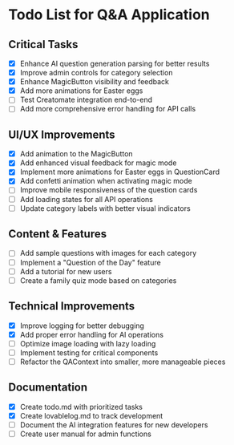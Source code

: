 
# Todo List for Q&A Application

## Critical Tasks
- [x] Enhance AI question generation parsing for better results
- [x] Improve admin controls for category selection
- [x] Enhance MagicButton visibility and feedback
- [x] Add more animations for Easter eggs
- [ ] Test Creatomate integration end-to-end
- [ ] Add more comprehensive error handling for API calls

## UI/UX Improvements
- [x] Add animation to the MagicButton
- [x] Add enhanced visual feedback for magic mode
- [x] Implement more animations for Easter eggs in QuestionCard
- [x] Add confetti animation when activating magic mode
- [ ] Improve mobile responsiveness of the question cards
- [ ] Add loading states for all API operations
- [ ] Update category labels with better visual indicators

## Content & Features
- [ ] Add sample questions with images for each category
- [ ] Implement a "Question of the Day" feature
- [ ] Add a tutorial for new users
- [ ] Create a family quiz mode based on categories

## Technical Improvements
- [x] Improve logging for better debugging
- [x] Add proper error handling for AI operations
- [ ] Optimize image loading with lazy loading
- [ ] Implement testing for critical components
- [ ] Refactor the QAContext into smaller, more manageable pieces

## Documentation
- [x] Create todo.md with prioritized tasks
- [x] Create lovablelog.md to track development
- [ ] Document the AI integration features for new developers
- [ ] Create user manual for admin functions
